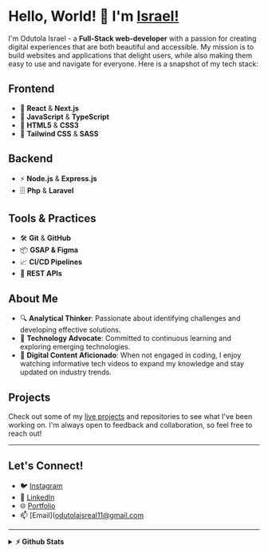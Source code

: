 
# Hello, World! 👋 I'm [Israel!](https://github.com/odutolaisreal/)

I'm Odutola Israel - a **Full-Stack web-developer** with a passion for creating digital experiences that are both beautiful and accessible. My mission is to build websites and applications that delight users, while also making them easy to use and navigate for everyone. Here is a snapshot of my tech stack:

## Frontend
- 🚀 **React** & **Next.js**
- 💅 **JavaScript** & **TypeScript**
- 🎨 **HTML5** & **CSS3**
- 🌊 **Tailwind CSS** & **SASS**

## Backend
- ⚡ **Node.js** & **Express.js**
- 🗄️ **Php** & **Laravel**

## Tools & Practices
- 🛠️ **Git** & **GitHub**
- 📦 **GSAP & Figma**
- 📈 **CI/CD Pipelines**
- 🔄 **REST APIs** 

## About Me
- 🔍 **Analytical Thinker**: Passionate about identifying challenges and developing effective solutions.
- 🌟 **Technology Advocate**: Committed to continuous learning and exploring emerging technologies.
- 🎥 **Digital Content Aficionado**: When not engaged in coding, I enjoy watching informative tech videos to expand my knowledge and stay updated on industry trends.

## Projects
Check out some of my [live projects](https://odutola-portfolio.vercel.app) and repositories to see what I've been working on. I'm always open to feedback and collaboration, so feel free to reach out!

---

## Let's Connect!
- 🐦 [Instagram](https://instagram.com/odus_technologies)
- 💼 [LinkedIn](https://www.linkedin.com/in/odutola-israel-profile/)
- 🌐 [Portfolio](https://https://odutola-portfolio.vercel.app/)
- 📫 [Email]([odutolaisreal11@gmail.com](https://mail.google.com/mail/u/0)
  
---


<details>
<summary><b>⚡ Github Stats</b></summary>

  <br />
  <img src="https://github-readme-stats.vercel.app/api?username=odutolaisreal&theme=dark&show_icons=true&hide_border=true&count_private=true" alt="odutolaisreal's GitHub Stats" />
  <img src="https://github-readme-stats.vercel.app/api/top-langs/?username=odutolaisreal&theme=dark&show_icons=true&hide_border=true&layout=compact" alt="odutolaisreal's GitHub Stats" />
<details>
 <summary><b>☄️ Github Streaks</b></summary>
  <br />
  <img src="https://github-readme-streak-stats.herokuapp.com/?user=odutolaisreal&theme=dark&hide_border=true" alt="odutolaisreal's GitHub Stats" />
</details>
